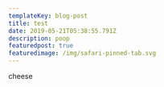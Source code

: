 ```yaml
---
templateKey: blog-post
title: test
date: 2019-05-21T05:38:55.791Z
description: poop
featuredpost: true
featuredimage: /img/safari-pinned-tab.svg
---
```

cheese
